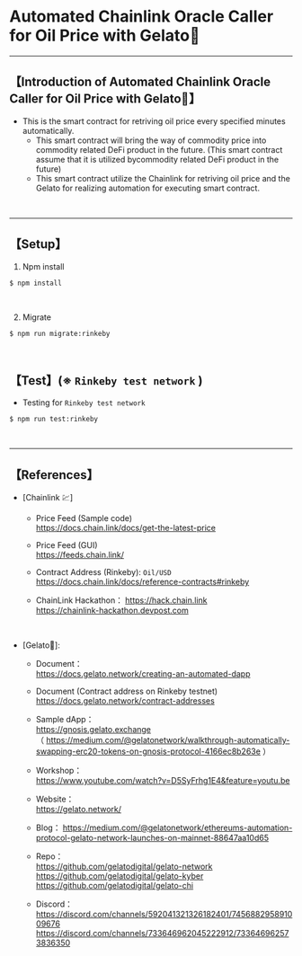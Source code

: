# Automated Chainlink Oracle Caller for Oil Price with Gelato🍦

***
## 【Introduction of Automated Chainlink Oracle Caller for Oil Price with Gelato🍦】
- This is the smart contract for retriving oil price every specified minutes automatically.
  - This smart contract will bring the way of commodity price into commodity related DeFi product in the future. (This smart contract assume that it is utilized bycommodity related DeFi product in the future)
  - This smart contract utilize the Chainlink for retriving oil price and the Gelato for realizing automation for executing smart contract.

&nbsp;

***

## 【Setup】
1. Npm install
```
$ npm install
```

<br>


2. Migrate
```
$ npm run migrate:rinkeby
```

&nbsp;

## 【Test】(※ `Rinkeby test network` )
- Testing for `Rinkeby test network`
```
$ npm run test:rinkeby
```


<br>

***

## 【References】
- [Chainlink 💹]
  - Price Feed (Sample code)  
    https://docs.chain.link/docs/get-the-latest-price  
  
  - Price Feed (GUI)  
    https://feeds.chain.link/  

  - Contract Address (Rinkeby): `Oil/USD`  
    https://docs.chain.link/docs/reference-contracts#rinkeby   

  - ChainLink Hackathon：
    https://hack.chain.link  
    https://chainlink-hackathon.devpost.com  

<br>

- [Gelato🍦]:
  - Document：  
    https://docs.gelato.network/creating-an-automated-dapp  

  - Document (Contract address on Rinkeby testnet)  
    https://docs.gelato.network/contract-addresses

  - Sample dApp：  
    https://gnosis.gelato.exchange  
    （ https://medium.com/@gelatonetwork/walkthrough-automatically-swapping-erc20-tokens-on-gnosis-protocol-4166ec8b263e ）

  - Workshop：  
    https://www.youtube.com/watch?v=D5SyFrhg1E4&feature=youtu.be   

  - Website：  
    https://gelato.network/
  
  - Blog： 
    https://medium.com/@gelatonetwork/ethereums-automation-protocol-gelato-network-launches-on-mainnet-88647aa10d65
  
  - Repo：  
    https://github.com/gelatodigital/gelato-network 
    https://github.com/gelatodigital/gelato-kyber
    https://github.com/gelatodigital/gelato-chi
  
  - Discord：  
    https://discord.com/channels/592041321326182401/745688295891009676  
    https://discord.com/channels/733646962045222912/733646962573836350  

